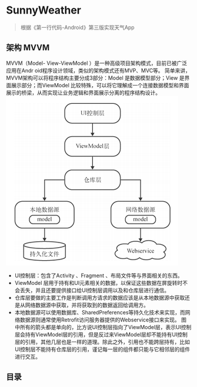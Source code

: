 # SunnyWeather
> 根据《第一行代码-Android》第三版实现天气App  
## 架构 MVVM
MVVM（Model- View-ViewModel ）是一种高级项目架构模式，目前已被广泛应用在Andr oid程序设计领域，类似的架构模式还有MVP、MVC等。
简单来讲，MVVM架构可以将程序结构主要分成3部分：Model 是数据模型部分；View 是界面展示部分；而ViewModel 比较特殊，可以将它理解成一个连接数据模型和界面展示的桥梁，从而实现让业务逻辑和界面展示分离的程序结构设计。
![图1](src_img/pic_1.png)

- UI控制层：包含了Activity 、Fragment 、布局文件等与界面相关的东西。
- ViewModel 层用于持有和UI元素相关的数据，以保证这些数据在屏旋转时不会丢失，并且还要提供接口给UI控制层调用以及和仓库层进行通信。 
- 仓库层要做的主要工作是判断调用方请求的数据应该是从本地数据源中获取还是从网络数据源中获取，并将获取到的数据返回给调用方。
- 本地数据源可以使用数据库、SharedPreferences等持久化技术来实现，而网络数据源则通常使用Retrofit访问服务器提供的Webservice接口来实现。
图中所有的箭头都是单向的，比方说UI控制层指向了ViewModel层，表示UI控制层会持有ViewModel层的引用，但是反过来ViewModel层却不能持有UI控制层的引用，其他几层也是一样的道理。除此之外，引用也不能跨层持有，比如UI控制层不能持有仓库层的引用，谨记每一层的组件都只能与它相邻层的组件进行交互。
## 目录
